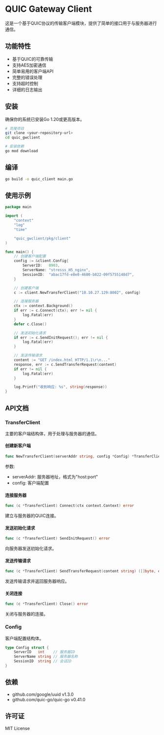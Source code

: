 # QUIC Gateway Client

这是一个基于QUIC协议的传输客户端模块，提供了简单的接口用于与服务器进行通信。

## 功能特性

- 基于QUIC的可靠传输
- 支持AES加密通信
- 简单易用的客户端API
- 完整的错误处理
- 支持超时控制
- 详细的日志输出

## 安装

确保你的系统已安装Go 1.20或更高版本。

```bash
# 克隆项目
git clone <your-repository-url>
cd quic_gwclient

# 安装依赖
go mod download
```

## 编译

```bash
go build -o quic_client main.go
```

## 使用示例

```go
package main

import (
    "context"
    "log"
    "time"

    "quic_gwclient/pkg/client"
)

func main() {
    // 创建客户端配置
    config := &client.Config{
        ServerID:   8903,
        ServerName: "stresss_H5_nginx",
        SessionID:  "abac17fd-e8e0-4600-b822-09f5755148d7",
    }

    // 创建客户端
    c := client.NewTransferClient("10.10.27.129:8002", config)

    // 连接服务器
    ctx := context.Background()
    if err := c.Connect(ctx); err != nil {
        log.Fatal(err)
    }
    defer c.Close()

    // 发送初始化请求
    if err := c.SendInitRequest(); err != nil {
        log.Fatal(err)
    }

    // 发送传输请求
    content := "GET /index.html HTTP/1.1\r\n..."
    response, err := c.SendTransferRequest(content)
    if err != nil {
        log.Fatal(err)
    }

    log.Printf("收到响应: %s", string(response))
}
```

## API文档

### TransferClient

主要的客户端结构体，用于处理与服务器的通信。

#### 创建新客户端

```go
func NewTransferClient(serverAddr string, config *Config) *TransferClient
```

参数:
- serverAddr: 服务器地址，格式为"host:port"
- config: 客户端配置

#### 连接服务器

```go
func (c *TransferClient) Connect(ctx context.Context) error
```

建立与服务器的QUIC连接。

#### 发送初始化请求

```go
func (c *TransferClient) SendInitRequest() error
```

向服务器发送初始化请求。

#### 发送传输请求

```go
func (c *TransferClient) SendTransferRequest(content string) ([]byte, error)
```

发送传输请求并返回服务器响应。

#### 关闭连接

```go
func (c *TransferClient) Close() error
```

关闭与服务器的连接。

### Config

客户端配置结构体。

```go
type Config struct {
    ServerID   int    // 服务器ID
    ServerName string // 服务器名称
    SessionID  string // 会话ID
}
```

## 依赖

- github.com/google/uuid v1.3.0
- github.com/quic-go/quic-go v0.41.0

## 许可证

MIT License 
